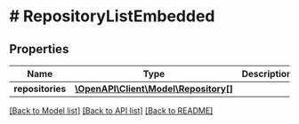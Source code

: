 # # RepositoryListEmbedded

## Properties

Name | Type | Description | Notes
------------ | ------------- | ------------- | -------------
**repositories** | [**\OpenAPI\Client\Model\Repository[]**](Repository.md) |  | [optional] 

[[Back to Model list]](../../README.md#documentation-for-models) [[Back to API list]](../../README.md#documentation-for-api-endpoints) [[Back to README]](../../README.md)


